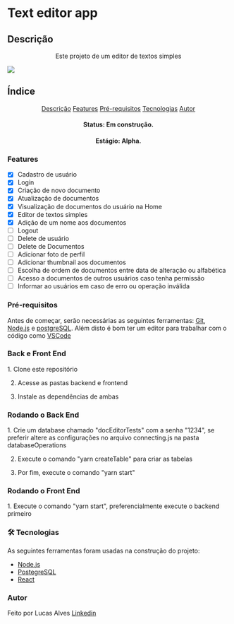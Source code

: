 # Text editor app

## Descrição

<p align="center">Este projeto de um editor de textos simples</p>

<img src="https://img.shields.io/static/v1?label=License&message=MIT&color=7159c1&style=for-the-badge&logo=ghost"/>

## Índice

<p align="center">
 <a href="#Descrição">Descrição</a>
 <a href="#Features">Features</a>
 <a href="#Pré-requisitos">Pré-requisitos</a>
 <a href="#Tecnologias">Tecnologias</a>
 <a href="#autor">Autor</a>
</p>

<h4 align="center"> 
	  Status: Em construção.
</h4>
<h4 align="center"> 
	  Estágio: Alpha.
</h4>

### Features

- [x] Cadastro de usuário
- [x] Login
- [x] Criação de novo documento
- [x] Atualização de documentos
- [x] Visualização de documentos do usuário na Home
- [x] Editor de textos simples
- [x] Adição de um nome aos documentos
- [ ] Logout
- [ ] Delete de usuário
- [ ] Delete de Documentos
- [ ] Adicionar foto de perfil
- [ ] Adicionar thumbnail aos documentos
- [ ] Escolha de ordem de documentos entre  data de alteração ou alfabética
- [ ] Acesso a documentos de outros usuários caso tenha permissão
- [ ] Informar ao usuários em caso de erro ou operação inválida

### Pré-requisitos

Antes de começar, serão necessárias as seguintes ferramentas:
[Git](https://git-scm.com), [Node.js](https://nodejs.org/en/) e [postgreSQL](https://www.postgresql.org/). 
Além disto é bom ter um editor para trabalhar com o código como [VSCode](https://code.visualstudio.com/)

### Back e Front End
<p>
1. Clone este repositório

2. Acesse as pastas backend e frontend

3. Instale as dependências de ambas

</p>

### Rodando o Back End

<p>
1. Crie um database chamado "docEditorTests" com a senha "1234", se preferir altere as configurações no arquivo connecting.js na pasta databaseOperations

2. Execute o comando "yarn createTable" para criar as tabelas

3. Por fim, execute o comando "yarn start"
</p>

### Rodando o Front End

<p>
1. Execute o comando "yarn start", preferencialmente execute o backend primeiro
</p>

### 🛠 Tecnologias

As seguintes ferramentas foram usadas na construção do projeto:

- [Node.js](https://nodejs.org/en/)
- [PostegreSQL](https://www.postgresql.org/)
- [React](https://pt-br.reactjs.org/)

### Autor

Feito por Lucas Alves
[Linkedin](https://www.linkedin.com/in/lucas-alves-476b281aa/)